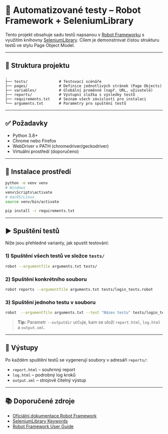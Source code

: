 # 🧪 Automatizované testy – Robot Framework + SeleniumLibrary

Tento projekt obsahuje sadu testů napsanou v [Robot Frameworku](https://robotframework.org/) s využitím knihovny [SeleniumLibrary](https://robotframework.org/SeleniumLibrary/). Cílem je demonstrovat čistou strukturu testů ve stylu Page Object Model.

---

## 📁 Struktura projektu

```
.
├── tests/              # Testovací scénáře
├── pages/              # Definice jednotlivých stránek (Page Objects)
├── variables/          # Globální proměnné (např. URL, uživatelé)
├── reports/            # Výstupní složka s výsledky testů
├── requirements.txt    # Seznam všech závislostí pro instalaci
└── arguments.txt       # Parametry pro spuštění testů
```

---

## ✅ Požadavky

- Python 3.8+
- Chrome nebo Firefox
- WebDriver v PATH (chromedriver/geckodriver)
- Virtuální prostředí (doporučeno)

---

## 🔧 Instalace prostředí

```bash
python -m venv venv
# Windows
venv\Scripts\activate
# macOS/Linux
source venv/bin/activate

pip install -r requirements.txt
```

---

## ▶️ Spuštění testů

Níže jsou přehledné varianty, jak spustit testování:

### 1) Spuštění všech testů ve složce `tests/`
```bash
robot --argumentfile arguments.txt tests/
```

### 2) Spuštění konkrétního souboru
```bash
robot reports --argumentfile arguments.txt tests/login_tests.robot
```

### 3) Spuštění jednoho testu v souboru
```bash
robot  --argumentfile arguments.txt --test "Název testu" tests/login_tests.robot
```

> **Tip:** Parametr `--outputdir` určuje, kam se uloží `report.html`, `log.html` a `output.xml`.

---

## 📄 Výstupy

Po každém spuštění testů se vygenerují soubory v adresáři `reports/`:

- `report.html` – souhrnný report
- `log.html` – podrobný log kroků
- `output.xml` – strojově čitelný výstup

---

## 📚 Doporučené zdroje

- [Oficiální dokumentace Robot Framework](https://robotframework.org/)  
- [SeleniumLibrary Keywords](https://robotframework.org/SeleniumLibrary/SeleniumLibrary.html)  
- [Robot Framework User Guide](https://robotframework.org/robotframework/latest/RobotFrameworkUserGuide.html)
